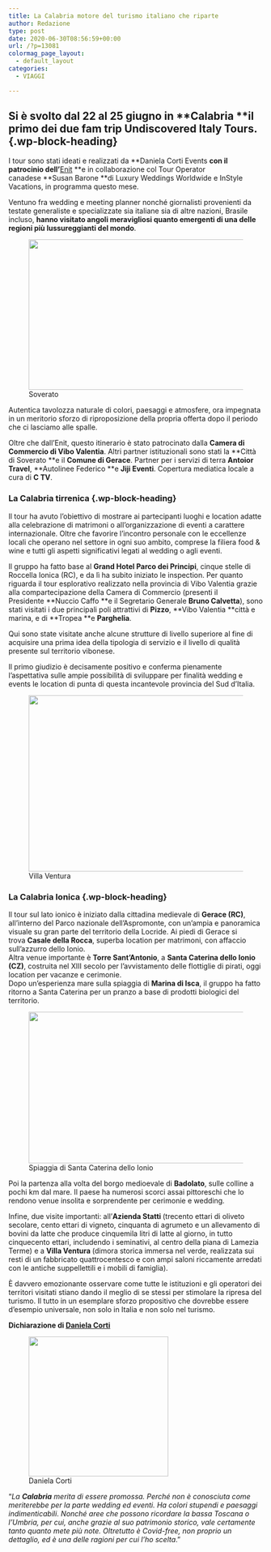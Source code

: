 ```yaml
---
title: La Calabria motore del turismo italiano che riparte
author: Redazione
type: post
date: 2020-06-30T08:56:59+00:00
url: /?p=13081
colormag_page_layout:
  - default_layout
categories:
  - VIAGGI

---
```

## Si è svolto dal 22 al 25 giugno in&nbsp;**Calabria&nbsp;**il primo dei due fam trip&nbsp;**Undiscovered Italy Tours**.  {.wp-block-heading}

I tour sono stati ideati e realizzati da&nbsp;**Daniela Corti Events&nbsp;**con il patrocinio dell’**<a href="https://www.google.com/url?sa=t&rct=j&q=&esrc=s&source=web&cd=&cad=rja&uact=8&ved=2ahUKEwjxvs3OlKnqAhXxy6YKHX-cBGoQFjAAegQIARAD&url=https%3A%2F%2Fwww.enit.it%2F&usg=AOvVaw3G46Lalspt6EpOI1QUr2UY" target="_blank" rel="noreferrer noopener" aria-label="Enit (apre in una nuova scheda)">Enit</a>&nbsp;**e in collaborazione col Tour Operator canadese&nbsp;**Susan Barone&nbsp;**di Luxury Weddings Worldwide e InStyle Vacations, in programma questo mese. 

Ventuno fra wedding e meeting planner nonché giornalisti provenienti da testate generaliste e specializzate sia italiane sia di altre nazioni, Brasile incluso, **hanno visitato angoli meravigliosi quanto emergenti di una delle regioni più lussureggianti del mondo**.

<div class="wp-block-image">
  <figure class="aligncenter size-large is-resized"><img decoding="async" loading="lazy" src="https://progressonline.it/wp-content/uploads/2020/06/Soverato2-1024x576.jpg" alt="" class="wp-image-13077" width="528" height="297" /><figcaption>Soverato</figcaption></figure>
</div>

  
Autentica tavolozza naturale di colori, paesaggi e atmosfere, ora impegnata in un meritorio sforzo di riproposizione della propria offerta dopo il periodo che ci lasciamo alle spalle.

Oltre che dall’Enit, questo itinerario è stato patrocinato dalla&nbsp;**Camera di Commercio di Vibo Valentia**. Altri partner istituzionali sono stati la&nbsp;**Città di Soverato&nbsp;**e il&nbsp;**Comune di Gerace**. Partner per i servizi di terra&nbsp;**Antoior Travel**,&nbsp;**Autolinee Federico&nbsp;**e&nbsp;**Jiji Eventi**. Copertura mediatica locale a cura di&nbsp;**C TV**.



### **La Calabria tirrenica** {.wp-block-heading}

Il tour ha avuto l’obiettivo di mostrare ai partecipanti luoghi e location adatte alla celebrazione di matrimoni o all’organizzazione di eventi a carattere internazionale. Oltre che favorire l’incontro personale con le eccellenze locali che operano nel settore in ogni suo ambito, comprese la filiera food & wine e tutti gli aspetti significativi legati al wedding o agli eventi.

Il gruppo ha fatto base al&nbsp;**Grand Hotel Parco dei Principi**, cinque stelle di Roccella Ionica (RC), e da lì ha subito iniziato le inspection. Per quanto riguarda il tour esplorativo realizzato nella provincia di Vibo Valentia grazie alla compartecipazione della Camera di Commercio (presenti il Presidente&nbsp;**Nuccio Caffo&nbsp;**e il Segretario Generale&nbsp;**Bruno Calvetta**), sono stati visitati i due principali poli attrattivi di&nbsp;**Pizzo**,&nbsp;**Vibo Valentia&nbsp;**città e marina, e di&nbsp;**Tropea&nbsp;**e&nbsp;**Parghelia**. 

Qui sono state visitate anche alcune strutture di livello superiore al fine di acquisire una prima idea della tipologia di servizio e il livello di qualità presente sul territorio vibonese. 

Il primo giudizio è decisamente positivo e conferma pienamente l’aspettativa sulle ampie possibilità di sviluppare per finalità wedding e events le location di punta di questa incantevole provincia del Sud d’Italia.

<div class="wp-block-image">
  <figure class="aligncenter size-large is-resized"><img decoding="async" loading="lazy" src="https://progressonline.it/wp-content/uploads/2020/06/Villa-Ventura-1024x683.jpg" alt="" class="wp-image-13080" width="523" height="348" /><figcaption>Villa Ventura</figcaption></figure>
</div>

### **La Calabria Ionica** {.wp-block-heading}

Il tour sul lato ionico è iniziato dalla cittadina medievale di&nbsp;**Gerace (RC)**, all’interno del Parco nazionale dell’Aspromonte, con un’ampia e panoramica visuale su gran parte del territorio della Locride. Ai piedi di Gerace si trova&nbsp;**Casale della Rocca**, superba location per matrimoni, con affaccio sull’azzurro dello Ionio.  
Altra venue importante è&nbsp;**Torre Sant’Antonio**, a&nbsp;**Santa Caterina dello Ionio (CZ)**, costruita nel XIII secolo per l&#8217;avvistamento delle flottiglie di pirati, oggi location per vacanze e cerimonie.  
Dopo un’esperienza mare sulla spiaggia di&nbsp;**Marina di Isca**, il gruppo ha fatto ritorno a Santa Caterina per un pranzo a base di prodotti biologici del territorio. 

<div class="wp-block-image">
  <figure class="aligncenter size-large is-resized"><img decoding="async" loading="lazy" src="https://progressonline.it/wp-content/uploads/2020/06/Spiaggia-di-Santa-Caterina-dello-Ionio-1024x683.jpg" alt="" class="wp-image-13079" width="450" height="299" /><figcaption>Spiaggia di Santa Caterina dello Ionio</figcaption></figure>
</div>

Poi la partenza alla volta del borgo medioevale di&nbsp;**Badolato**, sulle colline a pochi km dal mare. Il paese ha numerosi scorci assai pittoreschi che lo rendono venue insolita e sorprendente per cerimonie e wedding.  
  
Infine, due visite importanti: all’**Azienda Statti&nbsp;**(trecento ettari di oliveto secolare, cento ettari di vigneto, cinquanta di agrumeto e un allevamento di bovini da latte che produce cinquemila litri di latte al giorno, in tutto cinquecento ettari, includendo i seminativi, al centro della piana di Lamezia Terme) e a&nbsp;**Villa Ventura&nbsp;**(dimora storica immersa nel verde, realizzata sui resti di un fabbricato quattrocentesco e con ampi saloni riccamente arredati con le antiche suppellettili e i mobili di famiglia).  
  
È davvero emozionante osservare come tutte le istituzioni e gli operatori dei territori visitati stiano dando il meglio di se stessi per stimolare la ripresa del turismo. Il tutto in un esemplare sforzo propositivo che dovrebbe essere d’esempio universale, non solo in Italia e non solo nel turismo.

**Dichiarazione di <a href="https://progressonline.it/daniela-corti-live-instagram-tra-wedding-planning-e-coronavirus/" target="_blank" rel="noreferrer noopener" aria-label="Daniela Corti (apre in una nuova scheda)">Daniela Corti</a>**

<div class="wp-block-image">
  <figure class="alignleft size-large is-resized"><img decoding="async" loading="lazy" src="https://progressonline.it/wp-content/uploads/2020/05/68620435_10157676672178991_8659357842077122560_n.jpg" alt="" class="wp-image-12871" width="276" height="276" /><figcaption>Daniela Corti</figcaption></figure>
</div>

&#8220;_La **Calabria** merita di essere promossa. Perché non è conosciuta come meriterebbe per la parte wedding ed eventi. Ha colori stupendi e paesaggi indimenticabili_. _Nonché aree che possono ricordare la bassa Toscana o l’Umbria, per cui, anche grazie al suo patrimonio storico, vale certamente tanto quanto mete più note. Oltretutto è Covid-free, non proprio un dettaglio, ed è una delle ragioni per cui l’ho scelta_.&#8221;